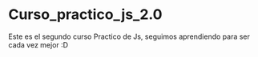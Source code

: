 # Curso_practico_js_2.0
Este es el segundo curso Practico de Js, seguimos aprendiendo para ser cada vez mejor :D

